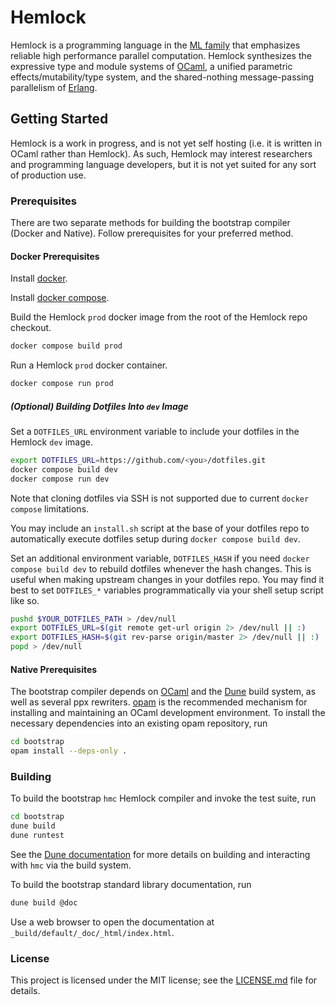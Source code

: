 # Hemlock

Hemlock is a programming language in the [ML
family](https://en.wikipedia.org/wiki/ML_(programming_language)) that emphasizes reliable high
performance parallel computation. Hemlock synthesizes the expressive type and module systems of
[OCaml](http://ocaml.org/), a unified parametric effects/mutability/type system, and the
shared-nothing message-passing parallelism of [Erlang](https://erlang.org/).

## Getting Started

Hemlock is a work in progress, and is not yet self hosting (i.e. it is written in OCaml rather than
Hemlock). As such, Hemlock may interest researchers and programming language developers, but it is
not yet suited for any sort of production use.

### Prerequisites

There are two separate methods for building the bootstrap compiler (Docker and Native). Follow
prerequisites for your preferred method.

#### Docker Prerequisites

Install [docker](https://docs.docker.com/engine/install/).

Install [docker compose](https://docs.docker.com/compose/cli-command/).

Build the Hemlock `prod` docker image from the root of the Hemlock repo checkout.

```sh
docker compose build prod
```

Run a Hemlock `prod` docker container.

```sh
docker compose run prod
```

##### (Optional) Building Dotfiles Into `dev` Image

Set a `DOTFILES_URL` environment variable to include your dotfiles in the Hemlock `dev` image.

```sh
export DOTFILES_URL=https://github.com/<you>/dotfiles.git
docker compose build dev
docker compose run dev
```

Note that cloning dotfiles via SSH is not supported due to current `docker compose` limitations.

You may include an `install.sh` script at the base of your dotfiles repo to automatically execute
dotfiles setup during `docker compose build dev`.

Set an additional environment variable, `DOTFILES_HASH` if you need `docker compose build dev` to
rebuild dotfiles whenever the hash changes. This is useful when making upstream changes in your
dotfiles repo. You may find it best to set `DOTFILES_*` variables programmatically via your shell
setup script like so.

```sh
pushd $YOUR_DOTFILES_PATH > /dev/null
export DOTFILES_URL=$(git remote get-url origin 2> /dev/null || :)
export DOTFILES_HASH=$(git rev-parse origin/master 2> /dev/null || :)
popd > /dev/null
```

#### Native Prerequisites

The bootstrap compiler depends on [OCaml](http://ocaml.org/) and the [Dune](https://dune.build/)
build system, as well as several ppx rewriters.  [opam](https://opam.ocaml.org/) is the recommended
mechanism for installing and maintaining an OCaml development environment. To install the necessary
dependencies into an existing opam repository, run

```sh
cd bootstrap
opam install --deps-only .
```

### Building

To build the bootstrap `hmc` Hemlock compiler and invoke the test suite, run

```sh
cd bootstrap
dune build
dune runtest
```

See the [Dune documentation](https://dune.readthedocs.io/en/latest/) for more details on building
and interacting with `hmc` via the build system.

To build the bootstrap standard library documentation, run

```sh
dune build @doc
```

Use a web browser to open the documentation at `_build/default/_doc/_html/index.html`.

### License

This project is licensed under the MIT license; see the [LICENSE.md](LICENSE.md) file for details.
